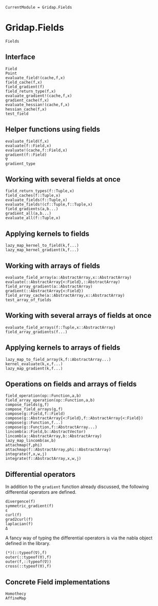 ```@meta
CurrentModule = Gridap.Fields
```
# Gridap.Fields

```@docs
Fields
```

## Interface

```@docs
Field
Point
evaluate_field!(cache,f,x)
field_cache(f,x)
field_gradient(f)
field_return_type(f,x)
evaluate_gradient!(cache,f,x)
gradient_cache(f,x)
evaluate_hessian!(cache,f,x)
hessian_cache(f,x)
test_field
```
## Helper functions using fields

```@docs
evaluate_field(f,x)
evaluate(f::Field,x)
evaluate!(cache,f::Field,x)
gradient(f::Field)
∇
gradient_type
```

## Working with several fields at once

```@docs
field_return_types(f::Tuple,x)
field_caches(f::Tuple,x)
evaluate_fields(f::Tuple,x)
evaluate_fields!(cf::Tuple,f::Tuple,x)
field_gradients(a,b...)
gradient_all(a,b...)
evaluate_all(f::Tuple,x)
```

## Applying kernels to fields

```@docs
lazy_map_kernel_to_field(k,f...)
lazy_map_kernel_gradient(k,f...)
```

## Working with arrays of fields

```@docs
evaluate_field_array(a::AbstractArray,x::AbstractArray)
evaluate(::AbstractArray{<:Field},::AbstractArray)
field_array_gradient(a::AbstractArray)
gradient(::AbstractArray{<:Field})
field_array_cache(a::AbstractArray,x::AbstractArray)
test_array_of_fields
```

## Working with several arrays of fields at once

```@docs
evaluate_field_arrays(f::Tuple,x::AbstractArray)
field_array_gradients(f...)
```
## Applying kernels to arrays of fields

```@docs
lazy_map_to_field_array(k,f::AbstractArray...)
kernel_evaluate(k,x,f...)
lazy_map_gradient(k,f...)
```

## Operations on fields and arrays of fields


```@docs
field_operation(op::Function,a,b)
field_array_operation(op::Function,a,b)
compose_fields(g,f)
compose_field_arrays(g,f)
compose(g::Field,f::Field)
compose(g::AbstractArray{<:Field},f::AbstractArray{<:Field})
compose(g::Function,f...)
compose(g::Function,f::AbstractArray...)
lincomb(a::Field,b::AbstractVector)
lincomb(a::AbstractArray,b::AbstractArray)
lazy_map_lincomb(ax,b)
attachmap(f,phi)
attachmap(f::AbstractArray,phi::AbstractArray)
integrate(f,x,w,j)
integrate(f::AbstractArray,x,w,j)
```

## Differential operators

In addition to the `gradient` function already discussed, the following differential operators
are defined.

```@docs
divergence(f)
symmetric_gradient(f)
ε
curl(f)
grad2curl(f)
laplacian(f)
Δ
```

A fancy way of typing the differential operators is via the nabla object defined in the library.

```@docs
(*)(::typeof(∇),f)
outer(::typeof(∇),f)
outer(f,::typeof(∇))
cross(::typeof(∇),f)
```

## Concrete Field implementations

```@docs
Homothecy
AffineMap
```

